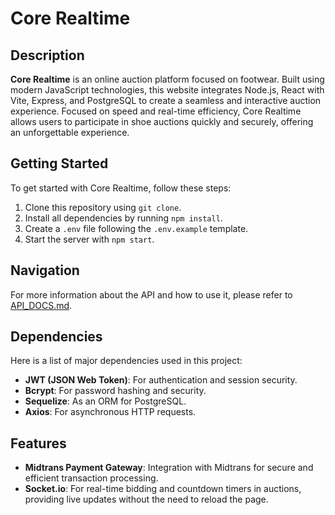 # Core Realtime

## Description
**Core Realtime** is an online auction platform focused on footwear. Built using modern JavaScript technologies, this website integrates Node.js, React with Vite, Express, and PostgreSQL to create a seamless and interactive auction experience. Focused on speed and real-time efficiency, Core Realtime allows users to participate in shoe auctions quickly and securely, offering an unforgettable experience.

## Getting Started
To get started with Core Realtime, follow these steps:

1. Clone this repository using `git clone`.
2. Install all dependencies by running `npm install`.
3. Create a `.env` file following the `.env.example` template.
4. Start the server with `npm start`.

## Navigation
For more information about the API and how to use it, please refer to [API_DOCS.md](./server/API_DOCS.md).

## Dependencies
Here is a list of major dependencies used in this project:
- **JWT (JSON Web Token)**: For authentication and session security.
- **Bcrypt**: For password hashing and security.
- **Sequelize**: As an ORM for PostgreSQL.
- **Axios**: For asynchronous HTTP requests.

## Features
- **Midtrans Payment Gateway**: Integration with Midtrans for secure and efficient transaction processing.
- **Socket.io**: For real-time bidding and countdown timers in auctions, providing live updates without the need to reload the page.